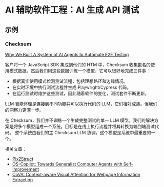 # AI 辅助软件工程：AI  生成 API 测试

## 示例

### Checksum

[ Why We Built A System of AI Agents to Automate E2E Testing ](https://checksum.ai/blog/the-engineering-of-an-llm-agent-system)

客户将一个 JavaScript SDK 集成到他们的 HTM 中，Checksum 收集匿名的使用模式数据。然后我们用这些数据训练一个模型，它可以很好地完成三件事：

- 根据真实使用模式检测测试流程，包括理想路径和边缘情况。
- 在实时环境中执行测试流程并生成 Playwright/Cypress 代码。
- 在运行测试时维护这些测试，因此随着软件的变化，测试套件不断更新。

LLM 智能体理是连接到不同功能并可以执行代码的 LLM，它们相对成熟。但我们的洞察力更深一步。

在 Checksum，我们并不训练一个生成完整测试的单一 LLM 模型。我们的解决方案是将多个模型组成一个系统，目标是在线上执行流程并将其转换为端到端测试代码。
整个系统由我们的主 Checksum LLM 协调，这个模型是系统中最重要的一个。

相关文章：

* [Pix2Struct](https://arxiv.org/abs/2210.03347)
* [OS-Copilot: Towards Generalist Computer Agents with Self-Improvement](https://arxiv.org/abs/2402.07456)
* [CoVA: Context-aware Visual Attention for Webpage Information Extraction](https://arxiv.org/abs/2110.12320)

